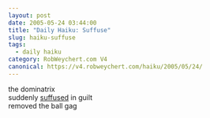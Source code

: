 ```yaml
---
layout: post
date: 2005-05-24 03:44:00
title: "Daily Haiku: Suffuse"
slug: haiku-suffuse
tags:
  - daily haiku
category: RobWeychert.com V4
canonical: https://v4.robweychert.com/haiku/2005/05/24/
---
```


the dominatrix  
suddenly [suffused](http://dictionary.reference.com/wordoftheday/archive/2005/05/24.html) in guilt  
removed the ball gag